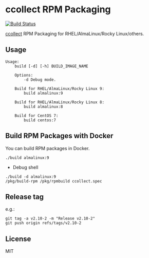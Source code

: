 # ccollect RPM Packaging

[![Build Status](https://github.com/jfut/ccollect-rpm/workflows/test/badge.svg?branch=master)](https://github.com/jfut/ccollect-rpm/actions?query=workflow%3Atest)

[ccollect](https://www.nico.schottelius.org/software/ccollect/) RPM Packaging for RHEL/AlmaLinux/Rocky Linux/others.

## Usage

```
Usage:
    build [-d] [-h] BUILD_IMAGE_NAME

    Options:
        -d Debug mode.

    Build for RHEL/AlmaLinux/Rocky Linux 9:
        build almalinux:9

    Build for RHEL/AlmaLinux/Rocky Linux 8:
        build almalinux:8

    Build for CentOS 7:
        build centos:7
```

## Build RPM Packages with Docker

You can build RPM packages in Docker.

```
./build almalinux:9
```

- Debug shell

```
./build -d almalinux:9
/pkg/build-rpm /pkg/rpmbuild ccollect.spec
```

## Release tag

e.g.:

```
git tag -a v2.10-2 -m "Release v2.10-2"
git push origin refs/tags/v2.10-2
```

## License

MIT

